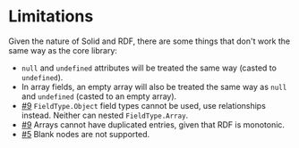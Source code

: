 # Limitations

Given the nature of Solid and RDF, there are some things that don't work the same way as the core library:

- `null` and `undefined` attributes will be treated the same way (casted to `undefined`).
- In array fields, an empty array will also be treated the same way as `null` and `undefined` (casted to an empty array).
- [#9](https://github.com/NoelDeMartin/soukai/issues/9) `FieldType.Object` field types cannot be used, use relationships instead. Neither can nested `FieldType.Array`.
- [#9](https://github.com/NoelDeMartin/soukai/issues/9) Arrays cannot have duplicated entries, given that RDF is monotonic.
- [#5](https://github.com/NoelDeMartin/soukai/issues/5) Blank nodes are not supported.
